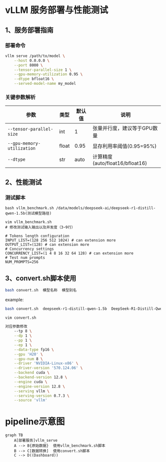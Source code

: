 # vLLM 服务部署与性能测试

## 1、服务部署指南

### 部署命令
```bash
vllm serve /path/to/model \
    --host 0.0.0.0 \
    --port 8000 \
    --tensor-parallel-size 1 \
    --gpu-memory-utilization 0.95 \
    --dtype bfloat16 \
    --served-model-name my_model
```

### 关键参数解析
| 参数 | 类型 | 默认值 | 说明 |
|------|------|-------|-----|
| `--tensor-parallel-size` | int | 1 | 张量并行度，建议等于GPU数量 |
| `--gpu-memory-utilization` | float | 0.95 | 显存利用率阈值(0.95=95%) |
| `--dtype` | str | auto | 计算精度(auto/float16/bfloat16) |

## 2、性能测试

### 测试脚本
```bash:
bash vllm_benchmark.sh /data/models/deepseek-ai/deepseek-r1-distill-qwen-1.5b(测试模型路径)
```
```
vim vllm_benchmark.sh 
# 修改测试输入输出以及并发度（3~9行）

# Tokens length configuration
INPUT_LIST=(128 256 512 1024) # can extension more
OUTPUT_LIST=(128) # can extension more
# Concurrency settings
CONCURRENCY_LIST=(1 4 8 16 32 64 128) # can extension more
# Test num prompts
NUM_PROMPTS=256
```

## 3、convert.sh脚本使用
```bash
bash convert.sh  模型名称  模型别名
```
example:
```bash
bash convert.sh  deepseek-r1-distill-qwen-1.5b  DeepSeek-R1-Distill-Qwen-1.5B
```
```bash
vim convert.sh

对应参数修改
    --tp 8 \
    --dp 1 \
    --pp 1 \
    --ep 1 \
    --data-type fp16 \
    --gpu 'H20' \
    --gpu-num 8 \
    --driver 'NVIDIA-Linux-x86' \
    --driver-version '570.124.06' \
    --backend cuda \
    --backend-version 12.8 \
    --engine cuda \
    --engine-version 12.8 \
    --serving vllm \
    --serving-version 0.7.3 \
    --source 'vllm'
```
# pipeline示意图
```
graph TB
    A[部署服务]vllm_serve
    A --> B{原始数据}  使用vllm_benchmark.sh脚本
    B --> C[数据转换]  使用convert.sh脚本
    C --> D((Dashboard))
```




